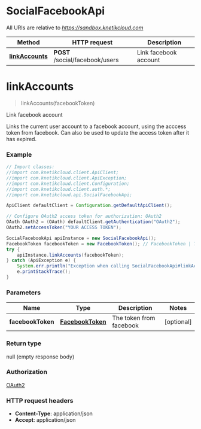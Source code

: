 # SocialFacebookApi

All URIs are relative to *https://sandbox.knetikcloud.com*

Method | HTTP request | Description
------------- | ------------- | -------------
[**linkAccounts**](SocialFacebookApi.md#linkAccounts) | **POST** /social/facebook/users | Link facebook account


<a name="linkAccounts"></a>
# **linkAccounts**
> linkAccounts(facebookToken)

Link facebook account

Links the current user account to a facebook account, using the acccess token from facebook. Can also be used to update the access token after it has expired.

### Example
```java
// Import classes:
//import com.knetikcloud.client.ApiClient;
//import com.knetikcloud.client.ApiException;
//import com.knetikcloud.client.Configuration;
//import com.knetikcloud.client.auth.*;
//import com.knetikcloud.api.SocialFacebookApi;

ApiClient defaultClient = Configuration.getDefaultApiClient();

// Configure OAuth2 access token for authorization: OAuth2
OAuth OAuth2 = (OAuth) defaultClient.getAuthentication("OAuth2");
OAuth2.setAccessToken("YOUR ACCESS TOKEN");

SocialFacebookApi apiInstance = new SocialFacebookApi();
FacebookToken facebookToken = new FacebookToken(); // FacebookToken | The token from facebook
try {
    apiInstance.linkAccounts(facebookToken);
} catch (ApiException e) {
    System.err.println("Exception when calling SocialFacebookApi#linkAccounts");
    e.printStackTrace();
}
```

### Parameters

Name | Type | Description  | Notes
------------- | ------------- | ------------- | -------------
 **facebookToken** | [**FacebookToken**](FacebookToken.md)| The token from facebook | [optional]

### Return type

null (empty response body)

### Authorization

[OAuth2](../README.md#OAuth2)

### HTTP request headers

 - **Content-Type**: application/json
 - **Accept**: application/json

